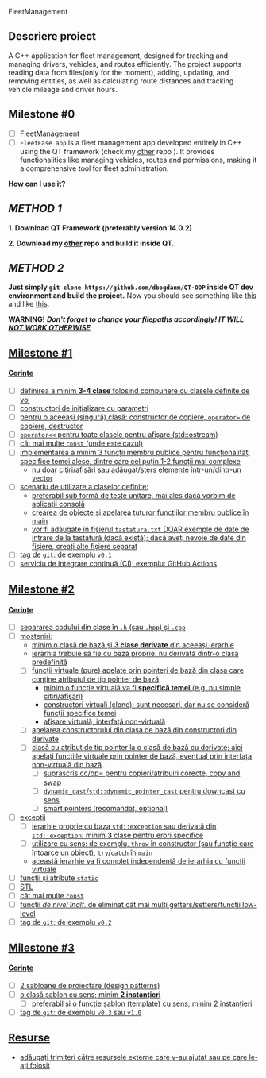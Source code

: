 FleetManagement

## Descriere proiect
A C++ application for fleet management, designed for tracking and managing drivers, vehicles, and routes efficiently. The project supports reading data from files(only for the moment), adding, updating, and removing entities, as well as calculating route distances and tracking vehicle mileage and driver hours. 
## Milestone #0

- [ ] FleetManagement
- [ ] `FleetEase app` is a fleet management app developed entirely in C++ using the QT framework (check my [other](https://github.com/dbogdanm/QT-OOP) repo ). It provides functionalities like managing vehicles, routes and permissions, making it a comprehensive tool for fleet administration.
 
**How can I use it?**

## ***METHOD 1***

**1. Download QT Framework (preferably version 14.0.2)**

**2. Download my [other](https://github.com/dbogdanm/QT-OOP) repo and build it inside QT.**

## ***METHOD 2***
          
  **Just simply `git clone https://github.com/dbogdanm/QT-OOP` inside QT dev environment and build the project.**
      Now you should see something like [this](https://media.discordapp.net/attachments/757656608137412719/1305835843013054524/image.png?ex=6746eee6&is=67459d66&hm=f7323c0e399c838e2ea1bf9a2402d8502f7b7d0ec8bbdc13a41cb5aa492081b8&=&format=webp&quality=lossless&width=760&height=488) and like [this](https://media.discordapp.net/attachments/757656608137412719/1305654537327218698/image.png?ex=6746eecb&is=67459d4b&hm=e83afe023d413a8d10301521d2e14d6a94e48c3fd4ae4ae95b5d54e5f1e484cc&=&format=webp&quality=lossless&width=868&height=469). 
      
**WARNING!** ***Don't forget to change your filepaths accordingly! IT WILL <u>NOT<u> WORK OTHERWISE***

      
      
## Milestone #1

#### Cerințe
- [ ] definirea a minim **3-4 clase** folosind compunere cu clasele definite de voi
- [ ] constructori de inițializare cu parametri
- [ ] pentru o aceeași (singură) clasă: constructor de copiere, `operator=` de copiere, destructor
- [ ] `operator<<` pentru toate clasele pentru afișare (std::ostream)
- [ ] cât mai multe `const` (unde este cazul)
- [ ] implementarea a minim 3 funcții membru publice pentru funcționalități specifice temei alese, dintre care cel puțin 1-2 funcții mai complexe
  - nu doar citiri/afișări sau adăugat/șters elemente într-un/dintr-un vector
- [ ] scenariu de utilizare a claselor definite:
  - preferabil sub formă de teste unitare, mai ales dacă vorbim de aplicații consolă 
  - crearea de obiecte și apelarea tuturor funcțiilor membru publice în main
  - vor fi adăugate în fișierul `tastatura.txt` DOAR exemple de date de intrare de la tastatură (dacă există); dacă aveți nevoie de date din fișiere, creați alte fișiere separat
- [ ] tag de `git`: de exemplu `v0.1`
- [ ] serviciu de integrare continuă (CI); exemplu: GitHub Actions

## Milestone #2

#### Cerințe
- [ ] separarea codului din clase în `.h` (sau `.hpp`) și `.cpp`
- [ ] moșteniri:
  - minim o clasă de bază și **3 clase derivate** din aceeași ierarhie
  - ierarhia trebuie să fie cu bază proprie, nu derivată dintr-o clasă predefinită
  - [ ] funcții virtuale (pure) apelate prin pointeri de bază din clasa care conține atributul de tip pointer de bază
    - minim o funcție virtuală va fi **specifică temei** (e.g. nu simple citiri/afișări)
    - constructori virtuali (clone): sunt necesari, dar nu se consideră funcții specifice temei
    - afișare virtuală, interfață non-virtuală
  - [ ] apelarea constructorului din clasa de bază din constructori din derivate
  - [ ] clasă cu atribut de tip pointer la o clasă de bază cu derivate; aici apelați funcțiile virtuale prin pointer de bază, eventual prin interfața non-virtuală din bază
    - [ ] suprascris cc/op= pentru copieri/atribuiri corecte, copy and swap
    - [ ] `dynamic_cast`/`std::dynamic_pointer_cast` pentru downcast cu sens
    - [ ] smart pointers (recomandat, opțional)
- [ ] excepții
  - [ ] ierarhie proprie cu baza `std::exception` sau derivată din `std::exception`; minim **3** clase pentru erori specifice
  - [ ] utilizare cu sens: de exemplu, `throw` în constructor (sau funcție care întoarce un obiect), `try`/`catch` în `main`
  - această ierarhie va fi complet independentă de ierarhia cu funcții virtuale
- [ ] funcții și atribute `static`
- [ ] STL
- [ ] cât mai multe `const`
- [ ] funcții *de nivel înalt*, de eliminat cât mai mulți getters/setters/funcții low-level
- [ ] tag de `git`: de exemplu `v0.2`

## Milestone #3

#### Cerințe
- [ ] 2 șabloane de proiectare (design patterns)
- [ ] o clasă șablon cu sens; minim **2 instanțieri**
  - [ ] preferabil și o funcție șablon (template) cu sens; minim 2 instanțieri
- [ ] tag de `git`: de exemplu `v0.3` sau `v1.0`

## Resurse
- adăugați trimiteri către resursele externe care v-au ajutat sau pe care le-ați folosit
